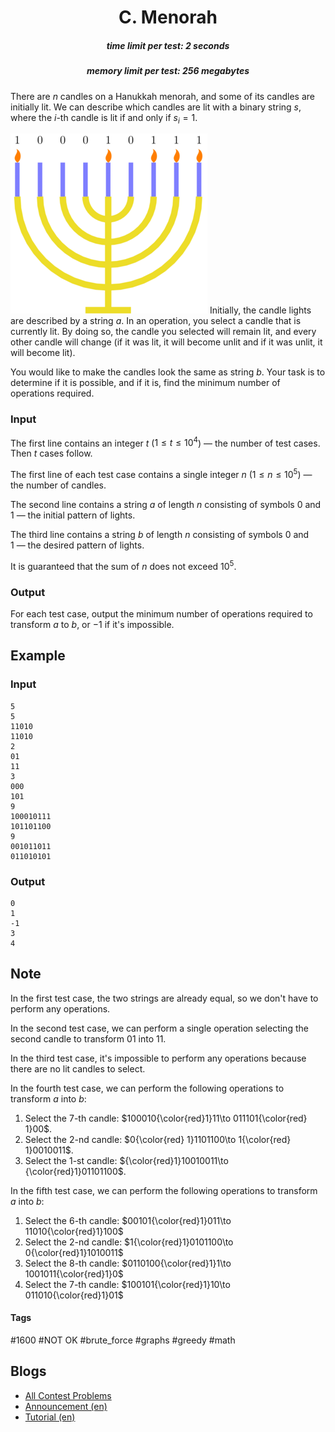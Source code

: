 <h1 style='text-align: center;'> C. Menorah</h1>

<h5 style='text-align: center;'>time limit per test: 2 seconds</h5>
<h5 style='text-align: center;'>memory limit per test: 256 megabytes</h5>

There are $n$ candles on a Hanukkah menorah, and some of its candles are initially lit. We can describe which candles are lit with a binary string $s$, where the $i$-th candle is lit if and only if $s_i=1$.

 ![](images/22a0f099b7bc8ff23b838529f43c7378bbfb511c.png) Initially, the candle lights are described by a string $a$. In an operation, you select a candle that is currently lit. By doing so, the candle you selected will remain lit, and every other candle will change (if it was lit, it will become unlit and if it was unlit, it will become lit).

You would like to make the candles look the same as string $b$. Your task is to determine if it is possible, and if it is, find the minimum number of operations required.

### Input

The first line contains an integer $t$ ($1\le t\le 10^4$) — the number of test cases. Then $t$ cases follow.

The first line of each test case contains a single integer $n$ ($1\le n\le 10^5$) — the number of candles.

The second line contains a string $a$ of length $n$ consisting of symbols 0 and 1 — the initial pattern of lights.

The third line contains a string $b$ of length $n$ consisting of symbols 0 and 1 — the desired pattern of lights.

It is guaranteed that the sum of $n$ does not exceed $10^5$.

### Output

For each test case, output the minimum number of operations required to transform $a$ to $b$, or $-1$ if it's impossible.

## Example

### Input


```text
5
5
11010
11010
2
01
11
3
000
101
9
100010111
101101100
9
001011011
011010101
```
### Output


```text
0
1
-1
3
4
```
## Note

In the first test case, the two strings are already equal, so we don't have to perform any operations.

In the second test case, we can perform a single operation selecting the second candle to transform $01$ into $11$.

In the third test case, it's impossible to perform any operations because there are no lit candles to select.

In the fourth test case, we can perform the following operations to transform $a$ into $b$: 

1. Select the $7$-th candle: $100010{\color{red}1}11\to 011101{\color{red} 1}00$.
2. Select the $2$-nd candle: $0{\color{red} 1}1101100\to 1{\color{red} 1}0010011$.
3. Select the $1$-st candle: ${\color{red}1}10010011\to {\color{red}1}01101100$.

In the fifth test case, we can perform the following operations to transform $a$ into $b$: 

1. Select the $6$-th candle: $00101{\color{red}1}011\to 11010{\color{red}1}100$
2. Select the $2$-nd candle: $1{\color{red}1}0101100\to 0{\color{red}1}1010011$
3. Select the $8$-th candle: $0110100{\color{red}1}1\to 1001011{\color{red}1}0$
4. Select the $7$-th candle: $100101{\color{red}1}10\to 011010{\color{red}1}01$


#### Tags 

#1600 #NOT OK #brute_force #graphs #greedy #math 

## Blogs
- [All Contest Problems](../Codeforces_Global_Round_18.md)
- [Announcement (en)](../blogs/Announcement_(en).md)
- [Tutorial (en)](../blogs/Tutorial_(en).md)

